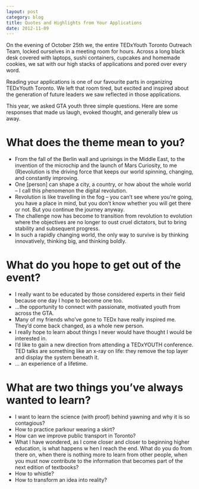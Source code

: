 ```yaml
---
layout: post
category: blog
title: Quotes and Highlights from Your Applications
date: 2012-11-09
---
```


On the evening of October 25th we, the entire TEDxYouth Toronto Outreach Team, locked ourselves in a meeting room for hours.  Across a long black desk covered with laptops, sushi containers, cupcakes and homemade cookies, we sat with our high stacks of applications and pored over every word.

Reading your applications is one of our favourite parts in organizing TEDxYouth Toronto.   We left that room tired, but excited and inspired about the generation of future leaders we saw reflected in those applications.

This year, we asked GTA youth three simple questions.   Here are some responses that made us laugh, evoked thought, and generally blew us away.

# What does the theme mean to you?
* From the fall of the Berlin wall and uprisings in the Middle East, to the invention of the microchip and the launch of Mars Curiosity, to me (R)evolution is the driving force that keeps our world spinning, changing, and constantly improving.
* One [person] can shape a city, a country, or how about the whole world – I call this phenomenon the digital revolution.
* Revolution is like travelling in the fog – you can’t see where you’re going, you have a place in mind, but you don’t know whether you will get there or not.  But you continue the journey anyway.
* The challenge now has become to transition from revolution to evolution where the objectives are no longer to oust cruel dictators, but to bring stability and subsequent progress.
* In such a rapidly changing world, the only way to survive is by thinking innovatively, thinking big, and thinking boldly.

# What do you hope to get out of the event?
* I really want to be educated by those considered experts in their field because one day I hope to become one too.
* …the opportunity to connect with passionate, motivated youth from across the GTA.
* Many of my friends who’ve gone to TEDx have really inspired me.  They’d come back changed, as a whole new person.
* I really hope to learn about things I never would have thought I would be interested in.
* I’d like to gain a new direction from attending a TEDxYOUTH conference.  TED talks are something like an x-ray on life: they remove the top layer and display the system beneath it.
* … an experience of a lifetime.

# What are two things you’ve always wanted to learn?
* I want to learn the science (with proof) behind yawning and why it is so contagious?
* How to practice parkour wearing a skirt?
* How can we improve public transport in Toronto?
* What I  have wondered, as I come closer and closer to beginning higher education, is what happens w hen I reach the end.  What do you do from there on, when there is nothing more to learn from other people, when you must now contribute to the information that becomes part of the next edition of textbooks?
* How to whistle?
* How to transform an idea into reality?
